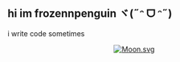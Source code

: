 

## hi im frozennpenguin ヾ(˶ᵔ ᗜ ᵔ˶)

i write code sometimes

<div align="center">

[![Moon.svg](https://moon-svg.minung.dev/moon.svg?theme=basic)](https://moon-svg.minung.dev)

</div>